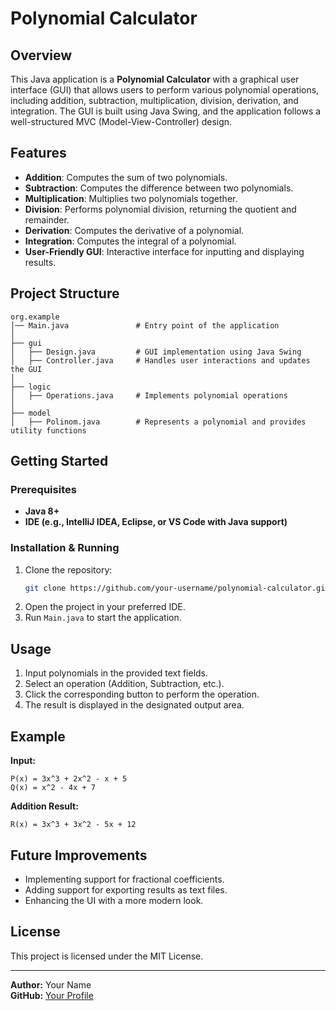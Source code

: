 # Polynomial Calculator

## Overview
This Java application is a **Polynomial Calculator** with a graphical user interface (GUI) that allows users to perform various polynomial operations, including addition, subtraction, multiplication, division, derivation, and integration. The GUI is built using Java Swing, and the application follows a well-structured MVC (Model-View-Controller) design.

## Features
- **Addition**: Computes the sum of two polynomials.
- **Subtraction**: Computes the difference between two polynomials.
- **Multiplication**: Multiplies two polynomials together.
- **Division**: Performs polynomial division, returning the quotient and remainder.
- **Derivation**: Computes the derivative of a polynomial.
- **Integration**: Computes the integral of a polynomial.
- **User-Friendly GUI**: Interactive interface for inputting and displaying results.

## Project Structure
```
org.example
│── Main.java               # Entry point of the application
│
├── gui
│   ├── Design.java         # GUI implementation using Java Swing
│   ├── Controller.java     # Handles user interactions and updates the GUI
│
├── logic
│   ├── Operations.java     # Implements polynomial operations
│
├── model
│   ├── Polinom.java        # Represents a polynomial and provides utility functions
```

## Getting Started
### Prerequisites
- **Java 8+**
- **IDE (e.g., IntelliJ IDEA, Eclipse, or VS Code with Java support)**

### Installation & Running
1. Clone the repository:
   ```sh
   git clone https://github.com/your-username/polynomial-calculator.git
   ```
2. Open the project in your preferred IDE.
3. Run `Main.java` to start the application.

## Usage
1. Input polynomials in the provided text fields.
2. Select an operation (Addition, Subtraction, etc.).
3. Click the corresponding button to perform the operation.
4. The result is displayed in the designated output area.

## Example
**Input:**
```
P(x) = 3x^3 + 2x^2 - x + 5
Q(x) = x^2 - 4x + 7
```
**Addition Result:**
```
R(x) = 3x^3 + 3x^2 - 5x + 12
```

## Future Improvements
- Implementing support for fractional coefficients.
- Adding support for exporting results as text files.
- Enhancing the UI with a more modern look.

## License
This project is licensed under the MIT License.

---

**Author:** Your Name  
**GitHub:** [Your Profile](https://github.com/your-username/)

